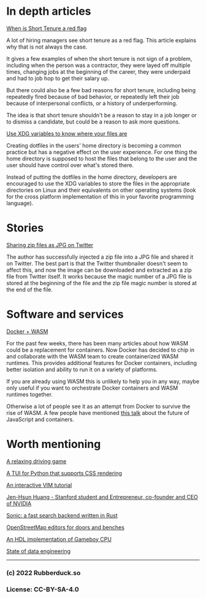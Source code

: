 # In depth articles

[When is Short Tenure a red flag](https://jacobian.org/2022/oct/14/when-is-short-tenure-a-red-flag/)

A lot of hiring managers see short tenure as a red flag. This article explains why that is not always the case.

It gives a few examples of when the short tenure is not sign of a problem, including when the person was a contractor, they were layed off multiple times, changing jobs at the beginning of the career, they were underpaid and had to job hop to get their salary up.

But there could also be a few bad reasons for short tenure, including being repeatedly fired because of bad behavior, or repeatedly left their job because of interpersonal conflicts, or a history of underperforming.

The idea is that short tenure shouldn't be a reason to stay in a job longer or to dismiss a candidate, but could be a reason to ask more questions.

[Use XDG variables to know where your files are](https://0x46.net/thoughts/2019/02/01/dotfile-madness/)

Creating dotfiles in the users' home directory is becoming a common practice but has a negative effect on the user experience. For one thing the home directory is supposed to host the files that belong to the user and the user should have control over what's stored there.

Instead of putting the dotfiles in the home directory, developers are encouraged to use the XDG variables to store the files in the appropriate directories on Linux and their equivalents on other operating systems (look for the cross platform implementation of this in your favorite programming language).

# Stories

[Sharing zip files as JPG on Twitter](https://twitter.com/david3141593/status/1057042085029822464)

The author has successfully injected a zip file into a JPG file and shared it on Twitter. The best part is that the Twitter thumbnailer doesn't seem to affect this, and now the image can be downloaded and extracted as a zip file from Twitter itself. It works because the magic number of a JPG file is stored at the beginning of the file and the zip file magic number is stored at the end of the file.

# Software and services

[Docker + WASM](https://www.docker.com/blog/docker-wasm-technical-preview/)

For the past few weeks, there has been many articles about how WASM could be a replacement for containers. Now Docker has decided to chip in and collaborate with the WASM team to create containerized WASM runtimes. This provides additional features for Docker containers, including better isolation and ability to run it on a variety of platforms.

If you are already using WASM this is unlikely to help you in any way, maybe only useful if you want to orchestrate Docker containers and WASM runtimes together.

Otherwise a lot of people see it as an attempt from Docker to survive the rise of WASM. A few people have mentioned [this talk](https://www.destroyallsoftware.com/talks/the-birth-and-death-of-javascript) about the future of JavaScript and containers.

# Worth mentioning

[A relaxing driving game](https://slowroads.io/)

[A TUI for Python that supports CSS rendering](https://www.textualize.io/)

[An interactive VIM tutorial](https://www.openvim.com/)

[Jen-Hsun Huang - Stanford student and Entrepreneur, co-founder and CEO of NVIDIA](https://www.youtube.com/watch?v=Xn1EsFe7snQ)

[Sonic: a fast search backend written in Rust](https://github.com/valeriansaliou/sonic)

[OpenStreetMap editors for doors and benches](https://every-door.app/)

[An HDL implementation of Gameboy CPU](https://github.com/Gekkio/gb-research/tree/main/sm83-cpu-core)

[State of data engineering](https://airbyte.com/blog/data-engineering-past-present-and-future)

---
### (c) 2022 Rubberduck.so
### License: CC-BY-SA-4.0
